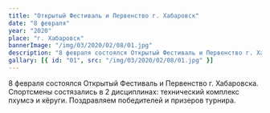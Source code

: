 ```yaml
---
title: "Открытый Фестиваль и Первенство г. Хабаровск"
date: "8 февраля"
year: "2020"
place: "г. Хабаровск"
bannerImage: "/img/03/2020/02/08/01.jpg"
description: "8 февраля состоялся Открытый Фестиваль и Первенство г. Хабаровска. Спортсмены состязались в 2 дисциплинах: технический комплекс пхумсэ и кёруги. Поздравляем победителей и призеров турнира."
gallary: [{ id: "01", src: "/img/03/2020/02/08/01.jpg" }]
---
```


8 февраля состоялся Открытый Фестиваль и Первенство г. Хабаровска. Спортсмены состязались в 2 дисциплинах: технический комплекс пхумсэ и кёруги. Поздравляем победителей и призеров турнира.

